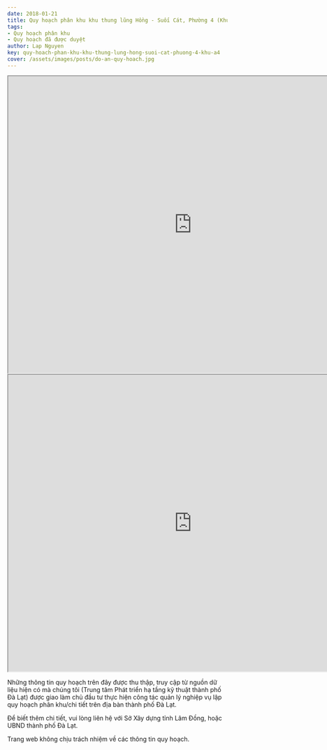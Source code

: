 ```yaml
---
date: 2018-01-21
title: Quy hoạch phân khu khu thung lũng Hồng - Suối Cát, Phường 4 (Khu A4)
tags:
- Quy hoạch phân khu
- Quy hoạch đã được duyệt
author: Lap Nguyen
key: quy-hoach-phan-khu-khu-thung-lung-hong-suoi-cat-phuong-4-khu-a4
cover: /assets/images/posts/do-an-quy-hoach.jpg
---
```


<iframe src="https://drive.google.com/file/d/1UPgoGesdzNVZ_r9mqSVngirjq9TYb3ds/preview" width="840" height="680"></iframe>
<!--more-->
<iframe src="https://drive.google.com/file/d/16feLJOInVfO6y_oWdREeSCAiT55cpra9/preview" width="840" height="680"></iframe>

Những thông tin quy hoạch trên đây được thu thập, truy cập từ nguồn dữ liệu hiện có mà chúng tôi 
(Trung tâm Phát triển hạ tầng kỹ thuật thành phố Đà Lạt) được giao làm chủ đầu tư thực hiện công tác quản lý nghiệp vụ 
lập quy hoạch phân khu/chi tiết trên địa bàn thành phố Đà Lạt.

Để biết thêm chi tiết, vui lòng liên hệ với Sở Xây dựng tỉnh Lâm Đồng, hoặc UBND thành phố Đà Lạt.

Trang web không chịu trách nhiệm về các thông tin quy hoạch.